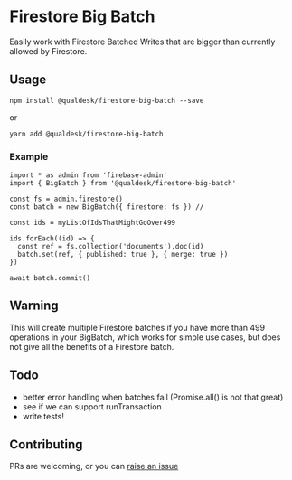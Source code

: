 # Firestore Big Batch

Easily work with Firestore Batched Writes that are bigger than currently allowed
by Firestore.

## Usage

```
npm install @qualdesk/firestore-big-batch --save
```

or

```
yarn add @qualdesk/firestore-big-batch
```

### Example

```
import * as admin from 'firebase-admin'
import { BigBatch } from '@qualdesk/firestore-big-batch'

const fs = admin.firestore()
const batch = new BigBatch({ firestore: fs }) //

const ids = myListOfIdsThatMightGoOver499

ids.forEach((id) => {
  const ref = fs.collection('documents').doc(id)
  batch.set(ref, { published: true }, { merge: true })
})

await batch.commit()
```

## Warning

This will create multiple Firestore batches if you have more than 499
operations in your BigBatch, which works for simple use cases, but does not
give all the benefits of a Firestore batch.

## Todo

* better error handling when batches fail (Promise.all() is not that great)
* see if we can support runTransaction
* write tests!

## Contributing

PRs are welcoming, or you can [raise an issue](https://github.com/qualdesk/firestore-big-batch/issues/new)
